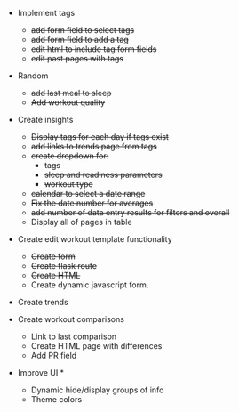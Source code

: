 * Implement tags
    * ~~add form field to select tags~~
    * ~~add form field to add a tag~~
    * ~~edit html to include tag form fields~~
    * ~~edit past pages with tags~~

* Random
    * ~~add last meal to sleep~~
    * ~~Add workout quality~~

* Create insights
    * ~~Display tags for each day if tags exist~~
    * ~~add links to trends page from tags~~
    * ~~create dropdown for:~~
        * ~~tags~~
        * ~~sleep and readiness parameters~~
        * ~~workout type~~
    * ~~calendar to select a date range~~
    * ~~Fix the date number for averages~~
    * ~~add number of data entry results for filters and overall~~
    * Display all of pages in table

* Create edit workout template functionality
    * ~~Create form~~
    * ~~Create flask route~~
    * ~~Create HTML~~
    * Create dynamic javascript form.


* Create trends

* Create workout comparisons
    * Link to last comparison
    * Create HTML page with differences
    * Add PR field

* Improve UI
    *
    * Dynamic hide/display groups of info
    * Theme colors
